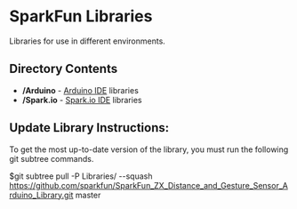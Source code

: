 SparkFun <PRODUCT NAME> Libraries
=================================

Libraries for use in different environments. 


Directory Contents
-------------------
* **/Arduino** - [Arduino IDE](http://www.arduino.cc/en/Main/Software) libraries
* **/Spark.io** - [Spark.io IDE](https://build.spark.io/build) libraries



Update Library Instructions:
----------------------------
To get the most up-to-date version of the library, you must run the following git subtree commands. 

$git subtree pull -P Libraries/<COMPILER NAME> --squash https://github.com/sparkfun/SparkFun_ZX_Distance_and_Gesture_Sensor_Arduino_Library.git master
